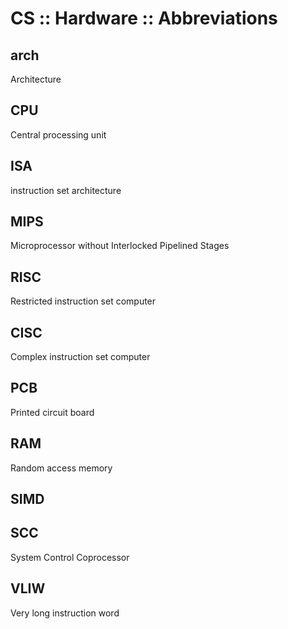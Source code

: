 # CS :: Hardware :: Abbreviations

## arch
Architecture

## CPU
Central processing unit

## ISA
instruction set architecture

## MIPS
Microprocessor without Interlocked Pipelined Stages

## RISC
Restricted instruction set computer

## CISC
Complex instruction set computer

## PCB
Printed circuit board

## RAM
Random access memory

## SIMD

## SCC
System Control Coprocessor

## VLIW
Very long instruction word
